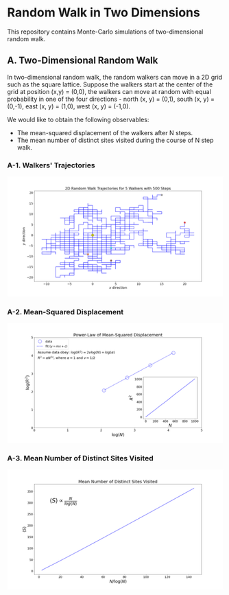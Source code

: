 # Random Walk in Two Dimensions

This repository contains Monte-Carlo simulations of two-dimensional random walk.

## A. Two-Dimensional Random Walk
In two-dimensional random walk, the random walkers can move in a 2D grid such as the square lattice. Suppose the walkers start at the center of the grid at position (x,y) = (0,0), the walkers can move at random with equal probability in one of the four directions - north (x, y) = (0,1), south (x, y) = (0,-1), east (x, y) = (1,0), west (x, y) = (-1,0). 

We would like to obtain the following observables:

- The mean-squared displacement of the walkers after N steps.
- The mean number of distinct sites visited during the course of N step walk.

### A-1. Walkers' Trajectories

![fig](img/fig1.png)

### A-2. Mean-Squared Displacement

![fig](img/fig2b.png)

### A-3.  Mean Number of Distinct Sites Visited

![fig](img/fig3.png)
